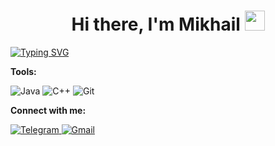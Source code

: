 <h1 align="center">Hi there, I'm Mikhail
<img src="https://user-images.githubusercontent.com/74038190/235223585-049a7ac0-b529-416d-b504-ed24aea7d99b.gif" height="32"/></h1>

<a href="https://git.io/typing-svg">
<img src="https://readme-typing-svg.herokuapp.com?font=Fira+Code&pause=1000&random=false&width=435&lines=Software+Engineer+student" alt="Typing SVG" /></a>

<p><b>Tools:</b></p>



![Java](https://img.shields.io/badge/java-%23ED8B00.svg?style=for-the-badge&logo=openjdk&logoColor=white)
![C++](https://img.shields.io/badge/c++-%2300599C.svg?style=for-the-badge&logo=c%2B%2B&logoColor=white)
![Git](https://img.shields.io/badge/git-%23F05033.svg?style=for-the-badge&logo=git&logoColor=white)

<p><b>Connect with me:</b></p>

<a href = "https://t.me/hxastur">![Telegram](https://img.shields.io/badge/Telegram-2CA5E0?style=for-the-badge&logo=telegram&logoColor=white)
<a href="mailto:arz.mikhail@gmail.com">![Gmail](https://img.shields.io/badge/Gmail-D14836?style=for-the-badge&logo=gmail&logoColor=white)</a>

<!---
<img  src="https://github-readme-stats.vercel.app/api?username=miklrz&include_all_commits=true&count_private=true&show_icons=true&line_height=20&title_color=2B5BBD&icon_color=1124BB&text_color=A1A1A1&bg_color=0,000000,130F40" alt="my Github Stats"/>

align="right"
https://habr.com/ru/articles/649363/
- 👀 I’m interested in coding
- 🌱 I’m currently learning java Core
- 📫 How to reach me: arz.mikhail@gmail.com

![LeetCode](https://img.shields.io/badge/LeetCode-000000?style=for-the-badge&logo=LeetCode&logoColor=#d16c06)
  <img src="https://myreadme.vercel.app/api/embed/miklrz?panels=userstatistics,toprepositories,toplanguages,commitgraph" alt="reimaginedreadme" />

--->
